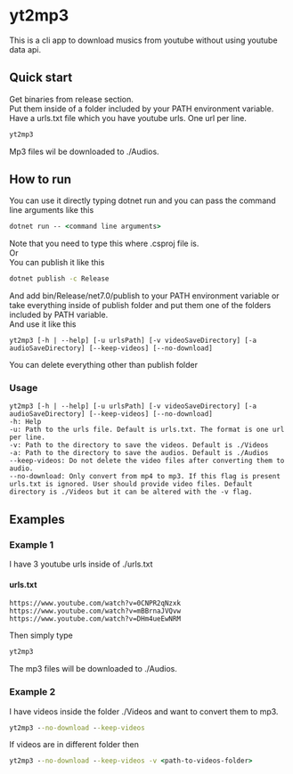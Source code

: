 # yt2mp3  
This is a cli app to download musics from youtube without using youtube data api.
## Quick start
Get binaries from release section.  
Put them inside of a folder included by your PATH environment variable.  
Have a urls.txt file which you have youtube urls. One url per line.
```cmd
yt2mp3
```
Mp3 files wil be downloaded to ./Audios.
## How to run
You can use it directly typing dotnet run and you can pass the command line arguments like this
```cmd
dotnet run -- <command line arguments>
```
Note that you need to type this where .csproj file is.  
Or  
You can publish it like this
```cmd
dotnet publish -c Release
```
And add bin/Release/net7.0/publish to your PATH environment variable or take everything inside of publish folder and put them one of the folders included by PATH variable.  
And use it like this  
```
yt2mp3 [-h | --help] [-u urlsPath] [-v videoSaveDirectory] [-a audioSaveDirectory] [--keep-videos] [--no-download]
```
You can delete everything other than publish folder  
### Usage
```
yt2mp3 [-h | --help] [-u urlsPath] [-v videoSaveDirectory] [-a audioSaveDirectory] [--keep-videos] [--no-download]
-h: Help
-u: Path to the urls file. Default is urls.txt. The format is one url per line.
-v: Path to the directory to save the videos. Default is ./Videos
-a: Path to the directory to save the audios. Default is ./Audios
--keep-videos: Do not delete the video files after converting them to audio.
--no-download: Only convert from mp4 to mp3. If this flag is present urls.txt is ignored. User should provide video files. Default directory is ./Videos but it can be altered with the -v flag.
```
## Examples
### Example 1
I have 3 youtube urls inside of ./urls.txt  
#### urls.txt
```
https://www.youtube.com/watch?v=0CNPR2qNzxk 
https://www.youtube.com/watch?v=mBBrnaJVQvw 
https://www.youtube.com/watch?v=DHm4ueEwNRM
```
Then simply type
```cmd
yt2mp3
```
The mp3 files will be downloaded to ./Audios.
### Example 2
I have videos inside the folder ./Videos and want to convert them to mp3.
```cmd
yt2mp3 --no-download --keep-videos
```
If videos are in different folder then
```cmd
yt2mp3 --no-download --keep-videos -v <path-to-videos-folder>
```
